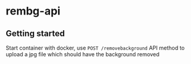 # rembg-api



## Getting started

Start container with docker, use `POST /removebackground` API method to upload a jpg file which should have the background removed
